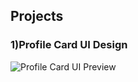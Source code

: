 ## Projects

### 1)Profile Card UI Design
![Profile Card UI Preview](https://github.com/user-attachments/assets/65d282a7-7e7b-453d-ab70-2bfea91ea8f3)

